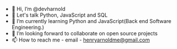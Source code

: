 - 👋 Hi, I’m @devharnold
- 👀 Let's talk Python, JavaScript and SQL
- 🌱 I’m currently learning Python and JavaScript(Back end Software Engineering.) 
- 💞️ I’m looking forward to collaborate on open source projects
- 📫 How to reach me - email - henryarnoldme@gmail.com

<!---
devharnold/devharnold is a ✨ special ✨ repository because its `README.md` (this file) appears on your GitHub profile.
You can click the Preview link to take a look at your changes.
--->
